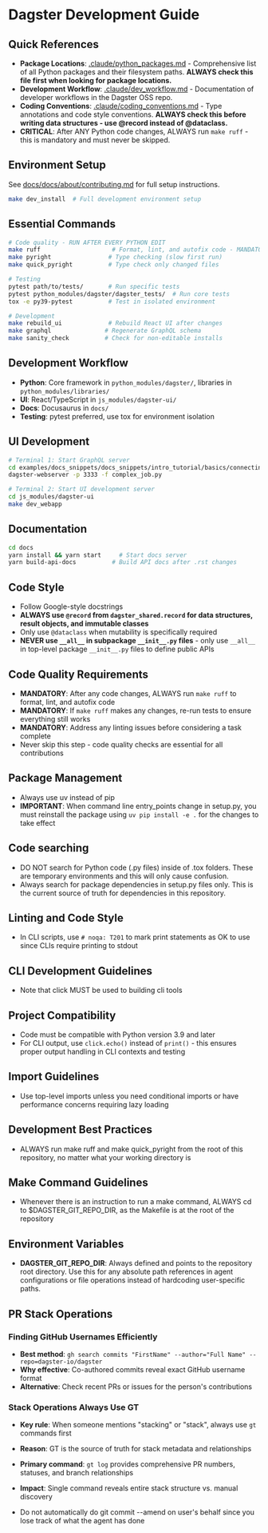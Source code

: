 # Dagster Development Guide

## Quick References

- **Package Locations**: [.claude/python_packages.md](./.claude/python_packages.md) - Comprehensive list of all Python packages and their filesystem paths. **ALWAYS check this file first when looking for package locations.**
- **Development Workflow**: [.claude/dev_workflow.md](./.claude/dev_workflow.md) - Documentation of developer workflows in the Dagster OSS repo.
- **Coding Conventions**: [.claude/coding_conventions.md](./.claude/coding_conventions.md) - Type annotations and code style conventions. **ALWAYS check this before writing data structures - use @record instead of @dataclass.**
- **CRITICAL**: After ANY Python code changes, ALWAYS run `make ruff` - this is mandatory and must never be skipped.

## Environment Setup

See [docs/docs/about/contributing.md](docs/docs/about/contributing.md) for full setup instructions.

```bash
make dev_install  # Full development environment setup
```

## Essential Commands

```bash
# Code quality - RUN AFTER EVERY PYTHON EDIT
make ruff                    # Format, lint, and autofix code - MANDATORY AFTER ANY CODE CHANGES
make pyright                # Type checking (slow first run)
make quick_pyright          # Type check only changed files

# Testing
pytest path/to/tests/       # Run specific tests
pytest python_modules/dagster/dagster_tests/  # Run core tests
tox -e py39-pytest          # Test in isolated environment

# Development
make rebuild_ui             # Rebuild React UI after changes
make graphql               # Regenerate GraphQL schema
make sanity_check          # Check for non-editable installs
```

## Development Workflow

- **Python**: Core framework in `python_modules/dagster/`, libraries in `python_modules/libraries/`
- **UI**: React/TypeScript in `js_modules/dagster-ui/`
- **Docs**: Docusaurus in `docs/`
- **Testing**: pytest preferred, use tox for environment isolation

## UI Development

```bash
# Terminal 1: Start GraphQL server
cd examples/docs_snippets/docs_snippets/intro_tutorial/basics/connecting_ops/
dagster-webserver -p 3333 -f complex_job.py

# Terminal 2: Start UI development server
cd js_modules/dagster-ui
make dev_webapp
```

## Documentation

```bash
cd docs
yarn install && yarn start     # Start docs server
yarn build-api-docs          # Build API docs after .rst changes
```

## Code Style

- Follow Google-style docstrings
- **ALWAYS use `@record` from `dagster_shared.record` for data structures, result objects, and immutable classes**
- Only use `@dataclass` when mutability is specifically required
- **NEVER use `__all__` in subpackage `__init__.py` files** - only use `__all__` in top-level package `__init__.py` files to define public APIs

## Code Quality Requirements

- **MANDATORY**: After any code changes, ALWAYS run `make ruff` to format, lint, and autofix code
- **MANDATORY**: If `make ruff` makes any changes, re-run tests to ensure everything still works
- **MANDATORY**: Address any linting issues before considering a task complete
- Never skip this step - code quality checks are essential for all contributions

## Package Management

- Always use uv instead of pip
- **IMPORTANT**: When command line entry_points change in setup.py, you must reinstall the package using `uv pip install -e .` for the changes to take effect

## Code searching

- DO NOT search for Python code (.py files) inside of .tox folders. These are temporary environments and this will only cause confusion.
- Always search for package dependencies in setup.py files only. This is the current source of truth for dependencies in this repository.

## Linting and Code Style

- In CLI scripts, use `# noqa: T201` to mark print statements as OK to use since CLIs require printing to stdout

## CLI Development Guidelines

- Note that click MUST be used to building cli tools

## Project Compatibility

- Code must be compatible with Python version 3.9 and later
- For CLI output, use `click.echo()` instead of `print()` - this ensures proper output handling in CLI contexts and testing

## Import Guidelines

- Use top-level imports unless you need conditional imports or have performance concerns requiring lazy loading

## Development Best Practices

- ALWAYS run make ruff and make quick_pyright from the root of this repository, no matter what your working directory is

## Make Command Guidelines

- Whenever there is an instruction to run a make command, ALWAYS cd to $DAGSTER_GIT_REPO_DIR, as the Makefile is at the root of the repository

## Environment Variables

- **DAGSTER_GIT_REPO_DIR**: Always defined and points to the repository root directory. Use this for any absolute path references in agent configurations or file operations instead of hardcoding user-specific paths.

## PR Stack Operations

### Finding GitHub Usernames Efficiently

- **Best method**: `gh search commits "FirstName" --author="Full Name" --repo=dagster-io/dagster`
- **Why effective**: Co-authored commits reveal exact GitHub username format
- **Alternative**: Check recent PRs or issues for the person's contributions

### Stack Operations Always Use GT

- **Key rule**: When someone mentions "stacking" or "stack", always use `gt` commands first
- **Reason**: GT is the source of truth for stack metadata and relationships
- **Primary command**: `gt log` provides comprehensive PR numbers, statuses, and branch relationships
- **Impact**: Single command reveals entire stack structure vs. manual discovery

- Do not automatically do git commit --amend on user's behalf since you lose track of what the agent has done
